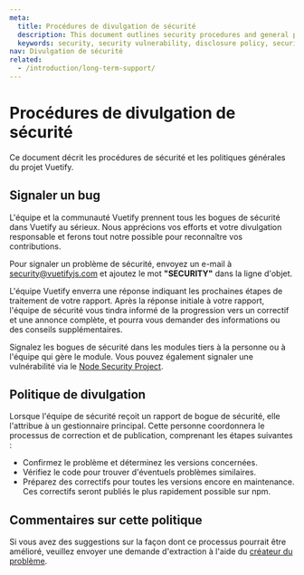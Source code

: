 ```yaml
---
meta:
  title: Procédures de divulgation de sécurité
  description: This document outlines security procedures and general policies for the Vuetify project.
  keywords: security, security vulnerability, disclosure policy, security disclosure
nav: Divulgation de sécurité
related:
  - /introduction/long-term-support/
---
```


# Procédures de divulgation de sécurité

Ce document décrit les procédures de sécurité et les politiques générales du projet Vuetify.

<entry-ad />

## Signaler un bug

L'équipe et la communauté Vuetify prennent tous les bogues de sécurité dans Vuetify au sérieux. Nous apprécions vos efforts et votre divulgation responsable et ferons tout notre possible pour reconnaître vos contributions.

Pour signaler un problème de sécurité, envoyez un e-mail à [security@vuetifyjs.com](mailto:security@vuetifyjs.com?subject=SECURITY) et ajoutez le mot **\"SECURITY\"** dans la ligne d'objet.

L'équipe Vuetify enverra une réponse indiquant les prochaines étapes de traitement de votre rapport. Après la réponse initiale à votre rapport, l'équipe de sécurité vous tindra informé de la progression vers un correctif et une annonce complète, et pourra vous demander des informations ou des conseils supplémentaires.

Signalez les bogues de sécurité dans les modules tiers à la personne ou à l'équipe qui gère le module. Vous pouvez également signaler une vulnérabilité via le [Node Security Project](https://nodesecurity.io/report).

## Politique de divulgation

Lorsque l'équipe de sécurité reçoit un rapport de bogue de sécurité, elle l'attribue à un gestionnaire principal. Cette personne coordonnera le processus de correction et de publication, comprenant les étapes suivantes :

- Confirmez le problème et déterminez les versions concernées.
- Vérifiez le code pour trouver d'éventuels problèmes similaires.
- Préparez des correctifs pour toutes les versions encore en maintenance. Ces correctifs seront publiés le plus rapidement possible sur npm.

## Commentaires sur cette politique

Si vous avez des suggestions sur la façon dont ce processus pourrait être amélioré, veuillez envoyer une demande d'extraction à l'aide du [créateur du problème](https://issues.vuetifyjs.com).

<backmatter />
